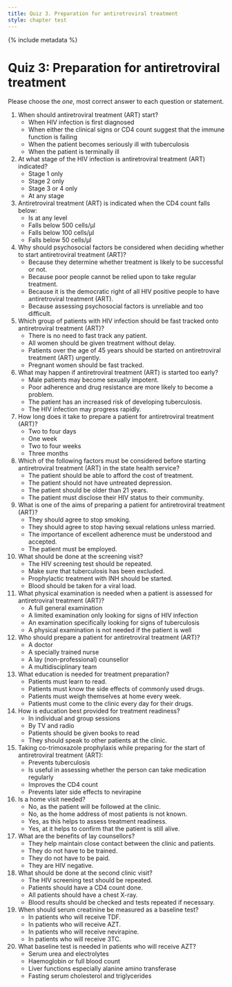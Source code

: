 ```yaml
---
title: Quiz 3. Preparation for antiretroviral treatment
style: chapter test
---
```


{% include metadata %}

# Quiz 3: Preparation for antiretroviral treatment

Please choose the *one*, most correct answer to each question or statement.

1.	When should antiretroviral treatment (ART) start?
	-	When HIV infection is first diagnosed
	+	When either the clinical signs or CD4 count suggest that the immune function is failing
	-	When the patient becomes seriously ill with tuberculosis
	-	When the patient is terminally ill
2.	At what stage of the HIV infection is antiretroviral treatment (ART) indicated?
	-	Stage 1 only
	-	Stage 2 only
	-	Stage 3 or 4 only
	+	At any stage
3.	Antiretroviral treatment (ART) is indicated when the CD4 count falls below:
	-	Is at any level
	+	Falls below 500 cells/µl
	-	Falls below 100 cells/µl
	-	Falls below 50 cells/µl
4.	Why should psychosocial factors be considered when deciding whether to start antiretroviral treatment (ART)?
	+	Because they determine whether treatment is likely to be successful or not.
	-	Because poor people cannot be relied upon to take regular treatment.
	-	Because it is the democratic right of all HIV positive people to have antiretroviral treatment (ART).
	-	Because assessing psychosocial factors is unreliable and too difficult.
5.	Which group of patients with HIV infection should be fast tracked onto antiretroviral treatment (ART)?
	-	There is no need to fast track any patient.
	-	All women should be given treatment without delay.
	-	Patients over the age of 45 years should be started on antiretroviral treatment (ART) urgently.
	+	Pregnant women should be fast tracked.
6. What may happen if antiretroviral treatment (ART) is started too early?
	-	Male patients may become sexually impotent.
	+	Poor adherence and drug resistance are more likely to become a problem.
	-	The patient has an increased risk of developing tuberculosis.
	-	The HIV infection may progress rapidly.
7.	How long does it take to prepare a patient for antiretroviral treatment (ART)?
	-	Two to four days
	-	One week
	+	Two to four weeks
	-	Three months
8.	Which of the following factors must be considered before starting antiretroviral treatment (ART) in the state health service?
	-	The patient should be able to afford the cost of treatment.
	+	The patient should not have untreated depression.
	-	The patient should be older than 21 years.
	-	The patient must disclose their HIV status to their community.
9.	What is one of the aims of preparing a patient for antiretroviral treatment (ART)?
	-	They should agree to stop smoking.
	-	They should agree to stop having sexual relations unless married.
	+	The importance of excellent adherence must be understood and accepted.
	-	The patient must be employed.
10.	What should be done at the screening visit?
	-	The HIV screening test should be repeated.
	+	Make sure that tuberculosis has been excluded.
	-	Prophylactic treatment with INH should be started.
	-	Blood should be taken for a viral load.
11.	What physical examination is needed when a patient is assessed for antiretroviral treatment (ART)?
	+	A full general examination
	-	A limited examination only looking for signs of HIV infection
	-	An examination specifically looking for signs of tuberculosis
	-	A physical examination is not needed if the patient is well
12.	Who should prepare a patient for antiretroviral treatment (ART)?
	-	A doctor
	-	A specially trained nurse
	-	A lay (non-professional) counsellor
	+	A multidisciplinary team
13.	What education is needed for treatment preparation?
	-	Patients must learn to read.
	+	Patients must know the side effects of commonly used drugs.
	-	Patients must weigh themselves at home every week.
	-	Patients must come to the clinic every day for their drugs.
14.	How is education best provided for treatment readiness?
	+	In individual and group sessions
	-	By TV and radio
	-	Patients should be given books to read
	-	They should speak to other patients at the clinic.
15.	Taking co-trimoxazole prophylaxis while preparing for the start of antiretroviral treatment (ART):
	-	Prevents tuberculosis
	+	Is useful in assessing whether the person can take medication regularly
	-	Improves the CD4 count
	-	Prevents later side effects to nevirapine
16.	Is a home visit needed?
	-	No, as the patient will be followed at the clinic.
	-	No, as the home address of most patients is not known.
	+	Yes, as this helps to assess treatment readiness.
	-	Yes, at it helps to confirm that the patient is still alive.
17.	What are the benefits of lay counsellors?
	+	They help maintain close contact between the clinic and patients.
	-	They do not have to be trained.
	-	They do not have to be paid.
	-	They are HIV negative.
18.	What should  be done at the second clinic visit?
	-	The HIV screening test should be repeated.
	-	Patients should have a CD4 count done.
	-	All patients should have a chest X-ray.
	+	Blood results should be checked and tests repeated if necessary.
19.	When should serum creatinine be measured as a baseline test?
    +	In patients who will receive TDF.
    -	In patients who will receive AZT.
    -	In patients who will receive nevirapine.
    -	In patients who will receive 3TC.
20.	What baseline test is needed in patients who will receive AZT?
    -	Serum urea and electrolytes
    +	Haemoglobin or full blood count
    -	Liver functions especially alanine amino transferase
    -	Fasting serum cholesterol and triglycerides
